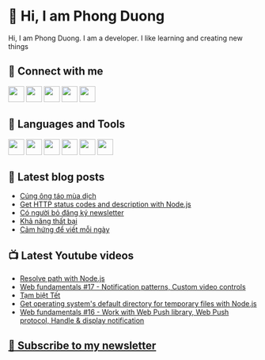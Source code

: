 # 👋 Hi, I am Phong Duong

Hi, I am Phong Duong. I am a developer. I like learning and creating new things

## 🔗 Connect with me
[<img height="32" width="32" src="https://cdn.jsdelivr.net/npm/simple-icons@v3/icons/youtube.svg" />](https://www.youtube.com/channel/UCXykqt3V2-9bYXKWZRcH0rA)
[<img height="32" width="32" src="https://cdn.jsdelivr.net/npm/simple-icons@v3/icons/instagram.svg" />](https://www.instagram.com/phongduonglh/)
[<img height="32" width="32" src="https://cdn.jsdelivr.net/npm/simple-icons@v3/icons/twitter.svg" />](https://twitter.com/koo_gio)
[<img height="32" width="32" src="https://cdn.jsdelivr.net/npm/simple-icons@v3/icons/facebook.svg" />](https://www.facebook.com/koogio)
[<img height="32" width="32" src="https://cdn.jsdelivr.net/npm/simple-icons@v3/icons/linkedin.svg" />](https://www.linkedin.com/in/phong-duong/)

## 🧰 Languages and Tools

[<img height="32" width="32" src="https://cdn.jsdelivr.net/npm/simple-icons@v3/icons/javascript.svg" />](javascript)
[<img height="32" width="32" src="https://cdn.jsdelivr.net/npm/simple-icons@v3/icons/html5.svg" />](html5)
[<img height="32" width="32" src="https://cdn.jsdelivr.net/npm/simple-icons@v3/icons/css3.svg" />](css3)
[<img height="32" width="32" src="https://cdn.jsdelivr.net/npm/simple-icons@v3/icons/node-dot-js.svg" />](nodejs)
[<img height="32" width="32" src="https://cdn.jsdelivr.net/npm/simple-icons@v3/icons/react.svg" />](react)
[<img height="32" width="32" src="https://cdn.jsdelivr.net/npm/simple-icons@v3/icons/vue-dot-js.svg" />](vue)

## 📝 Latest blog posts

<!-- BLOG-POST-LIST:START -->
- [Cúng ông táo mùa dịch](https://phongduong.dev/blog/cung-ong-tao-mua-dich/)
- [Get HTTP status codes and description with Node.js](https://phongduong.dev/blog/get-http-status-codes-and-description-with-node-js/)
- [Có người bỏ đăng ký newsletter](https://phongduong.dev/blog/co-nguoi-bo-dang-ky-newsletter/)
- [Khả năng thất bại](https://phongduong.dev/blog/kha-nang-that-bai/)
- [Cảm hứng để viết mỗi ngày](https://phongduong.dev/blog/cam-hung-de-viet-moi-ngay/)
<!-- BLOG-POST-LIST:END -->

## 📺 Latest Youtube videos

<!-- YOUTUBE-VIDEO-LIST:START -->
- [Resolve path with Node.js](https://www.youtube.com/watch?v=vLcWc9Bw_KM)
- [Web fundamentals #17 - Notification patterns, Custom video controls](https://www.youtube.com/watch?v=WNhQOuUdVsI)
- [Tạm biệt Tết](https://www.youtube.com/watch?v=oGimcfs8YX8)
- [Get operating system's default directory for temporary files with Node.js](https://www.youtube.com/watch?v=D7QjkJiHwNI)
- [Web fundamentals #16 - Work with Web Push library, Web Push protocol, Handle & display notification](https://www.youtube.com/watch?v=SKaDUY5EG14)
<!-- YOUTUBE-VIDEO-LIST:END -->

## [💌 Subscribe to my newsletter](https://koogio.substack.com/)
